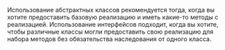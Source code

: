 Использование абстрактных классов рекомендуется тогда, когда вы хотите предоставить базовую реализацию и иметь какие-то методы с реализацией.
Использование интерфейсов подходит, когда вы хотите, чтобы различные классы могли предоставить свою реализацию для набора методов без обязательства наследования от одного класса.